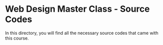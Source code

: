 # Web Design Master Class - Source Codes

In this directory, you will find all the necessary source codes that came with this course.
